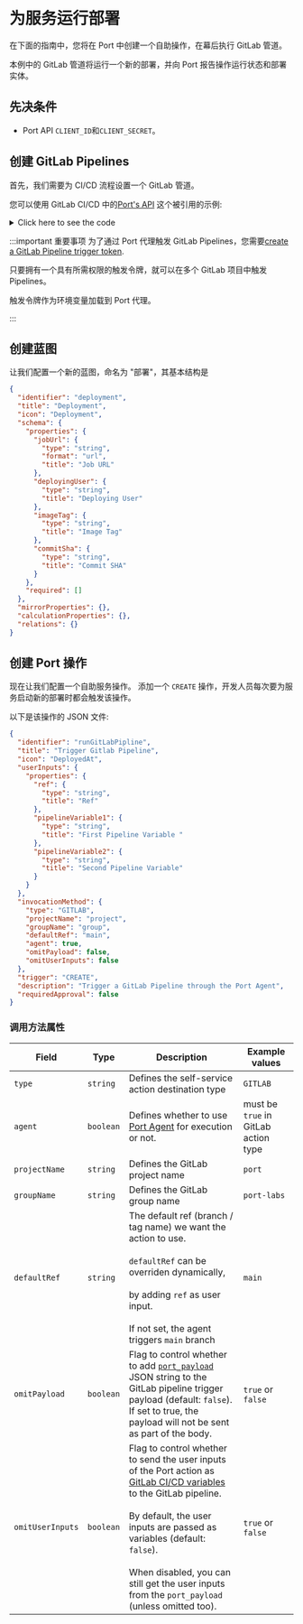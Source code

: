 # 为服务运行部署

在下面的指南中，您将在 Port 中创建一个自助操作，在幕后执行 GitLab 管道。

本例中的 GitLab 管道将运行一个新的部署，并向 Port 报告操作运行状态和部署实体。

## 先决条件

* Port API `CLIENT_ID`和`CLIENT_SECRET`。

## 创建 GitLab Pipelines

首先，我们需要为 CI/CD 流程设置一个 GitLab 管道。

您可以使用 GitLab CI/CD 中的[Port's API](../../../../build-your-software-catalog/sync-data-to-catalog/api/api.md) 这个被引用的示例: 

<details>
<summary>Click here to see the code</summary>

```yaml showLineNumbers
stages: # List of stages for jobs, and their order of execution
  - save-port-data
  - deploy
  - report-deployment
  - send-logs
  - update-status

save-port-data: # Example - get the Port API access token and RunId
  stage: save-port-data
  before_script:
    - apt-get -qq update
    - apt-get install -y jq
  script:
    - |
      accessToken=$(curl -X POST \
        -H 'Content-Type: application/json' \
        -d '{"clientId": "'"$PORT_CLIENT_ID"'", "clientSecret": "'"$PORT_CLIENT_SECRET"'"}' \
        -s 'https://api.getport.io/v1/auth/access_token' | jq -r '.accessToken')
      echo "ACCESS_TOKEN=$accessToken" >> data.env
      runId=$(cat $TRIGGER_PAYLOAD | jq -r '.port_payload.context.runId')
      echo "RUN_ID=$runId" >> data.env
  artifacts:
    reports:
      dotenv: data.env

deploy-job:
  stage: deploy
  script:
    - echo "Deploying application..."
    ## Enter your deploy logic here

report-deployment: # Example - create a deployment entity
  stage: report-deployment
  script:
    - |
      curl --location --request POST "https://api.getport.io/v1/blueprints/deployment/entities?upsert=true" \
        --header "Authorization: Bearer $ACCESS_TOKEN" \
        --header "Content-Type: application/json" \
        --data-raw '{
          "identifier": "'"$service-$environment"'",
          "properties": {"jobUrl":"'"$CI_JOB_URL"'","imageTag":"latest"},
          "relations": {}
        }'

send-logs: # Example - send Logs of the action run to Port
  stage: send-logs
  script:
    - |
      curl -X POST \
        -H 'Content-Type: application/json' \
        -H "Authorization: Bearer $ACCESS_TOKEN" \
        -d '{"message": "this is a log test message example"}' \
        "https://api.getport.io/v1/actions/runs/$RUN_ID/logs"

update-status: # Example - update the Action run status as success
  stage: update-status
  image: curlimages/curl:latest
  script:
    - |
      curl -X PATCH \
        -H 'Content-Type: application/json' \
        -H "Authorization: Bearer $ACCESS_TOKEN" \
        -d '{"status":"SUCCESS", "message": {"run_status": "GitLab CI/CD Run completed successfully!"}}' \
        "https://api.getport.io/v1/actions/runs/$RUN_ID"
```

</details>

:::important  重要事项 为了通过 Port 代理触发 GitLab Pipelines，您需要[create a GitLab Pipeline trigger token](https://docs.gitlab.com/ee/ci/triggers/).

只要拥有一个具有所需权限的触发令牌，就可以在多个 GitLab 项目中触发 Pipelines。

触发令牌作为环境变量加载到 Port 代理。

:::

## 创建蓝图

让我们配置一个新的蓝图，命名为 "部署"，其基本结构是

```json showLineNumbers
{
  "identifier": "deployment",
  "title": "Deployment",
  "icon": "Deployment",
  "schema": {
    "properties": {
      "jobUrl": {
        "type": "string",
        "format": "url",
        "title": "Job URL"
      },
      "deployingUser": {
        "type": "string",
        "title": "Deploying User"
      },
      "imageTag": {
        "type": "string",
        "title": "Image Tag"
      },
      "commitSha": {
        "type": "string",
        "title": "Commit SHA"
      }
    },
    "required": []
  },
  "mirrorProperties": {},
  "calculationProperties": {},
  "relations": {}
}
```

## 创建 Port 操作

现在让我们配置一个自助服务操作。 添加一个 `CREATE` 操作，开发人员每次要为服务启动新的部署时都会触发该操作。

以下是该操作的 JSON 文件: 

```json showLineNumbers
{
  "identifier": "runGitLabPipline",
  "title": "Trigger Gitlab Pipeline",
  "icon": "DeployedAt",
  "userInputs": {
    "properties": {
      "ref": {
        "type": "string",
        "title": "Ref"
      },
      "pipelineVariable1": {
        "type": "string",
        "title": "First Pipeline Variable "
      },
      "pipelineVariable2": {
        "type": "string",
        "title": "Second Pipeline Variable"
      }
    }
  },
  "invocationMethod": {
    "type": "GITLAB",
    "projectName": "project",
    "groupName": "group",
    "defaultRef": "main",
    "agent": true,
    "omitPayload": false,
    "omitUserInputs": false
  },
  "trigger": "CREATE",
  "description": "Trigger a GitLab Pipeline through the Port Agent",
  "requiredApproval": false
}
```

### 调用方法属性


| Field            | Type      | Description                                                                                                                                                                                                                                                                                                                                                 | Example values                       |
| ---------------- | --------- | ----------------------------------------------------------------------------------------------------------------------------------------------------------------------------------------------------------------------------------------------------------------------------------------------------------------------------------------------------------- | ------------------------------------ |
| `type`           | `string`  | Defines the self-service action destination type                                                                                                                                                                                                                                                                                                            | `GITLAB`                             |
| `agent`          | `boolean` | Defines whether to use [Port Agent](/create-self-service-experiences/setup-backend/webhook/port-execution-agent/port-execution-agent.md) for execution or not.                                                                                                                                                                                                                                               | must be `true` in GitLab action type |
| `projectName`    | `string`  | Defines the GitLab project name                                                                                                                                                                                                                                                                                                                             | `port`                               |
| `groupName`      | `string`  | Defines the GitLab group name                                                                                                                                                                                                                                                                                                                               | `port-labs`                          |
| `defaultRef`     | `string`  | The default ref (branch / tag name) we want the action to use. <br></br> `defaultRef` can be overriden dynamically,<br></br> by adding `ref` as user input. <br></br> If not set, the agent triggers `main` branch                                                                                                                                          | `main`                               |
| `omitPayload`    | `boolean` | Flag to control whether to add [`port_payload`](../../../self-service-actions-deep-dive/self-service-actions-deep-dive.md#action-message-structure) JSON string to the GitLab pipeline trigger payload (default: `false`). If set to true, the payload will not be sent as part of the body.                                                                | `true` or `false`                    |
| `omitUserInputs` | `boolean` | Flag to control whether to send the user inputs of the Port action as [GitLab CI/CD variables](https://docs.gitlab.com/ee/ci/variables/) to the GitLab pipeline. <br></br> By default, the user inputs are passed as variables (default: `false`). <br></br> When disabled, you can still get the user inputs from the `port_payload` (unless omitted too). | `true` or `false`                    |